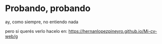 # Probando, probando
ay, como siempre, no entiendo nada

pero si querés verlo hacelo en: https://hernanlopezpineyro.github.io/Mi-cv-web/g